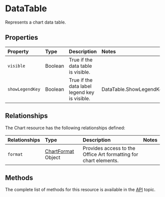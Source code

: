 # DataTable
Represents a chart data table.

## Properties

| Property         | Type    |Description|Notes |
|:-----------------|:--------|:----------|:-----|
| `visible` | Boolean |True if the data table is visible.  | |
| `showLegendKey` | Boolean |True if the data label legend key is visible.  | DataTable.ShowLegendKey |




## Relationships
The Chart resource has the following relationships defined:

| Relationships    | Type    |Description|Notes |
|:-----------------|:--------|:----------|:-----|
| `format`          |[ChartFormat](chartFormat.md) Object | Provides access to the Office Art formatting for chart elements.


## Methods

The complete list of methods for this resource is available in
the [API](../README.md) topic.